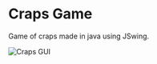# Craps Game
Game of craps made in java using JSwing.

![Craps GUI](https://github.com/Wahgew/Craps-Game/assets/122696978/2af1f7ec-8dfe-41e3-b5b8-2a7bf6fe1532)
